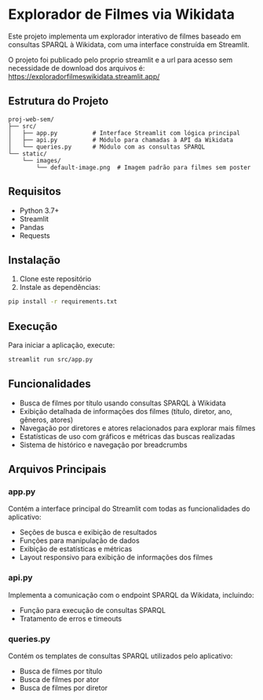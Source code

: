 # Explorador de Filmes via Wikidata

Este projeto implementa um explorador interativo de filmes baseado em consultas SPARQL à Wikidata, com uma interface construída em Streamlit.

O projeto foi publicado pelo proprio streamlit e a url para acesso sem necessidade de download dos arquivos é: https://exploradorfilmeswikidata.streamlit.app/

## Estrutura do Projeto

```
proj-web-sem/
├── src/
│   ├── app.py          # Interface Streamlit com lógica principal
│   ├── api.py          # Módulo para chamadas à API da Wikidata
│   └── queries.py      # Módulo com as consultas SPARQL
└── static/
    └── images/        
        └── default-image.png  # Imagem padrão para filmes sem poster
```

## Requisitos

- Python 3.7+
- Streamlit
- Pandas
- Requests

## Instalação

1. Clone este repositório
2. Instale as dependências:

```bash
pip install -r requirements.txt
```

## Execução

Para iniciar a aplicação, execute:

```bash
streamlit run src/app.py
```

## Funcionalidades

- Busca de filmes por título usando consultas SPARQL à Wikidata
- Exibição detalhada de informações dos filmes (título, diretor, ano, gêneros, atores)
- Navegação por diretores e atores relacionados para explorar mais filmes
- Estatísticas de uso com gráficos e métricas das buscas realizadas
- Sistema de histórico e navegação por breadcrumbs

## Arquivos Principais

### app.py

Contém a interface principal do Streamlit com todas as funcionalidades do aplicativo:
- Seções de busca e exibição de resultados
- Funções para manipulação de dados
- Exibição de estatísticas e métricas
- Layout responsivo para exibição de informações dos filmes

### api.py

Implementa a comunicação com o endpoint SPARQL da Wikidata, incluindo:
- Função para execução de consultas SPARQL
- Tratamento de erros e timeouts

### queries.py

Contém os templates de consultas SPARQL utilizados pelo aplicativo:
- Busca de filmes por título
- Busca de filmes por ator
- Busca de filmes por diretor
